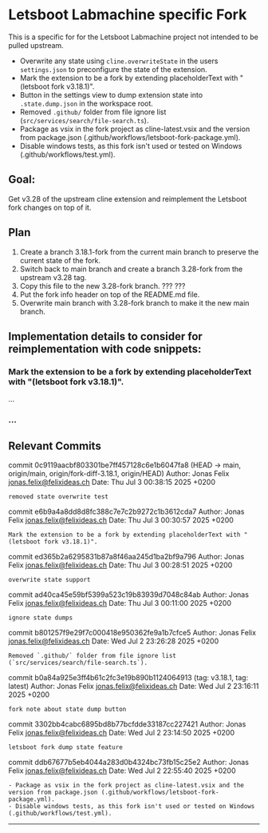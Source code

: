 
# Letsboot Labmachine specific Fork

This is a specific for for the Letsboot Labmachine project not intended to be pulled upstream.

- Overwrite any state using `cline.overwriteState` in the users `settings.json` to preconfigure the state of the extension.
- Mark the extension to be a fork by extending placeholderText with "(letsboot fork v3.18.1)".
- Button in the settings view to dump extension state into `.state.dump.json` in the workspace root. 
- Removed `.github/` folder from file ignore list (`src/services/search/file-search.ts`).
- Package as vsix in the fork project as cline-latest.vsix and the version from package.json (.github/workflows/letsboot-fork-package.yml).
- Disable windows tests, as this fork isn't used or tested on Windows (.github/workflows/test.yml).


## Goal:

Get v3.28 of the upstream cline extension and reimplement the Letsboot fork changes on top of it.

## Plan

1. Create a branch 3.18.1-fork from the current main branch to preserve the current state of the fork.
2. Switch back to main branch and create a branch 3.28-fork from the upstream v3.28 tag.
3. Copy this file to the new 3.28-fork branch.
???
???
8. Put the fork info header on top of the README.md file.
9. Overwrite main branch with 3.28-fork branch to make it the new main branch.

## Implementation details to consider for reimplementation with code snippets:


### Mark the extension to be a fork by extending placeholderText with "(letsboot fork v3.18.1)".

...


### ...



## Relevant Commits

commit 0c9119aacbf803301be7ff457128c6e1b6047fa8 (HEAD -> main, origin/main, origin/fork-diff-3.18.1, origin/HEAD)
Author: Jonas Felix <jonas.felix@felixideas.ch>
Date:   Thu Jul 3 00:38:15 2025 +0200

    removed state overwrite test

commit e6b9a4a8dd8d8fc388c7e7c2b9272c1b3612cda7
Author: Jonas Felix <jonas.felix@felixideas.ch>
Date:   Thu Jul 3 00:30:57 2025 +0200

    Mark the extension to be a fork by extending placeholderText with "(letsboot fork v3.18.1)".

commit ed365b2a6295831b87a8f46aa245d1ba2bf9a796
Author: Jonas Felix <jonas.felix@felixideas.ch>
Date:   Thu Jul 3 00:28:51 2025 +0200

    overwrite state support

commit ad40ca45e59bf5399a523c19b83939d7048c84ab
Author: Jonas Felix <jonas.felix@felixideas.ch>
Date:   Thu Jul 3 00:11:00 2025 +0200

    ignore state dumps

commit b801257f9e29f7c000418e950362fe9a1b7cfce5
Author: Jonas Felix <jonas.felix@felixideas.ch>
Date:   Wed Jul 2 23:26:28 2025 +0200

    Removed `.github/` folder from file ignore list (`src/services/search/file-search.ts`).

commit b0a84a925e3ff4b61c2fc3e19b890b1124064913 (tag: v3.18.1, tag: latest)
Author: Jonas Felix <jonas.felix@felixideas.ch>
Date:   Wed Jul 2 23:16:11 2025 +0200

    fork note about state dump button

commit 3302bb4cabc6895bd8b77bcfdde33187cc227421
Author: Jonas Felix <jonas.felix@felixideas.ch>
Date:   Wed Jul 2 23:14:50 2025 +0200

    letsboot fork dump state feature

commit ddb67677b5eb4044a283d0b4324bc73fb15c25e2
Author: Jonas Felix <jonas.felix@felixideas.ch>
Date:   Wed Jul 2 22:55:40 2025 +0200

    - Package as vsix in the fork project as cline-latest.vsix and the version from package.json (.github/workflows/letsboot-fork-package.yml).
    - Disable windows tests, as this fork isn't used or tested on Windows (.github/workflows/test.yml).
---